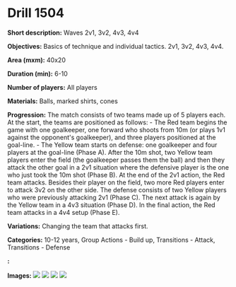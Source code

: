 # Drill 1504

**Short description:**
Waves 2v1, 3v2, 4v3, 4v4

**Objectives:**
Basics of technique and individual tactics. 2v1, 3v2, 4v3, 4v4.

**Area (mxm):**
40x20

**Duration (min):**
6-10

**Number of players:**
All players

**Materials:**
Balls, marked shirts, cones

**Progression:**
The match consists of two teams made up of 5 players each. At the start, the teams are positioned as follows: - The Red team begins the game with one goalkeeper, one forward who shoots from 10m (or plays 1v1 against the opponent's goalkeeper), and three players positioned at the goal-line. - The Yellow team starts on defense: one goalkeeper and four players at the goal-line (Phase A). After the 10m shot, two Yellow team players enter the field (the goalkeeper passes them the ball) and then they attack the other goal in a 2v1 situation where the defensive player is the one who just took the 10m shot (Phase B). At the end of the 2v1 action, the Red team attacks. Besides their player on the field, two more Red players enter to attack 3v2 on the other side. The defense consists of two Yellow players who were previously attacking 2v1 (Phase C). The next attack is again by the Yellow team in a 4v3 situation (Phase D). In the final action, the Red team attacks in a 4v4 setup (Phase E).

**Variations:**
Changing the team that attacks first.

**Categories:**
10-12 years, Group Actions - Build up, Transitions - Attack, Transitions - Defense

**:**


**Images:**
![](https://www.coachingfutsal.com/\images\a1719554-799c-47ae-ae72-79c8eb099036_296-1.png)
![](https://www.coachingfutsal.com/\images\97a8960f-a0e2-4b3b-a9c1-ff764f2df914_296-2.png)
![](https://www.coachingfutsal.com/\images\5c578546-346f-4451-9d0c-96b001015f0e_296-3.png)
![](https://www.coachingfutsal.com/\images\803bb08e-c36e-40f7-874b-0e7c8445d430_296-4.png)


